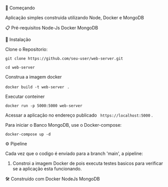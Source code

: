 🚀 Começando

Aplicação simples construida utilizando Node, Docker e MongoDB

📋 Pré-requisitos
Node-Js
Docker
MongoDB

🔧 Instalação

Clone o Repositorio:


`git clone https://github.com/seu-user/web-server.git`

`cd web-server`

Construa a imagem docker

`docker build -t web-server ` .


Executar conteiner

` docker run -p 5000:5000 web-server ` 

Acessar a aplicação no endereço publicado ` https://localhost:5000` .

Para iniciar o Banco MongoDB, use o Docker-compose:


`docker-compose up -d `

⚙️ Pipeline

Cada vez que o codigo é enviado para a branch 'main', a pipeline:

1. Constroi a imagem Docker de pois executa testes basicos para verificar se a aplicação esta funcionando.

🛠️ Construído com
Docker
NodeJs
MongoDB


